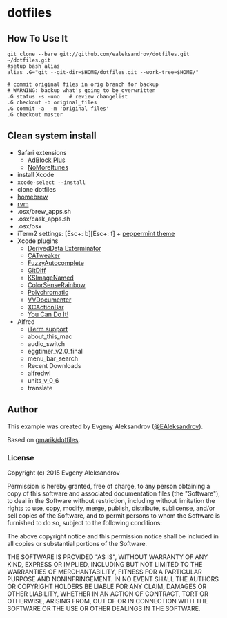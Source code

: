 #	dotfiles

## How To Use It

``` shell
git clone --bare git://github.com/ealeksandrov/dotfiles.git ~/dotfiles.git
#setup bash alias
alias .G="git --git-dir=$HOME/dotfiles.git --work-tree=$HOME/"

# commit original files in orig branch for backup
# WARNING: backup what's going to be overwritten
.G status -s -uno   # review changelist
.G checkout -b original_files
.G commit -a  -m 'original files'
.G checkout master
```

## Clean system install

* Safari extensions
  * [AdBlock Plus](https://adblockplus.org/safari)
  * [NoMoreItunes](http://nomoreitunes.einserver.de)
* install Xcode
* `xcode-select --install`
* clone dotfiles
* [homebrew](http://brew.sh)
* [rvm](https://rvm.io)
* .osx/brew_apps.sh
* .osx/cask_apps.sh
* .osx/osx
* iTerm2 settings: [Esc+: b][Esc+: f] + [peppermint theme](https://github.com/dotzero/iTerm-2-Peppermint)
* Xcode plugins
  * [DerivedData Exterminator](https://github.com/kattrali/deriveddata-exterminator)
  * [CATweaker](https://github.com/keefo/CATweaker)
  * [FuzzyAutocomplete](https://github.com/FuzzyAutocomplete/FuzzyAutocompletePlugin)
  * [GitDiff](https://github.com/johnno1962/GitDiff)
  * [KSImageNamed](https://github.com/ksuther/KSImageNamed-Xcode)
  * [ColorSenseRainbow](https://github.com/NorthernRealities/ColorSenseRainbow)
  * [Polychromatic](https://github.com/kolinkrewinkel/Polychromatic)
  * [VVDocumenter](https://github.com/onevcat/VVDocumenter-Xcode)
  * [XCActionBar](https://github.com/pdcgomes/XCActionBar)
  * [You Can Do It!](https://github.com/orta/You-Can-Do-It)
* Alfred
  * [iTerm support](https://github.com/stuartcryan/custom-iterm-applescripts-for-alfred)
  * about_this_mac
  * audio_switch
  * eggtimer_v2.0_final
  * menu_bar_search
  * Recent Downloads
  * alfredwl
  * units_v_0_6
  * translate

## Author

This example was created by Evgeny Aleksandrov ([@EAleksandrov](http://twitter.com/EAleksandrov)).

Based on [gmarik/dotfiles](https://github.com/gmarik/dotfiles).

###  License

Copyright (c) 2015 Evgeny Aleksandrov

Permission is hereby granted, free of charge, to any person obtaining a copy of this software and associated documentation files (the "Software"), to deal in the Software without restriction, including without limitation the rights to use, copy, modify, merge, publish, distribute, sublicense, and/or sell copies of the Software, and to permit persons to whom the Software is furnished to do so, subject to the following conditions:

The above copyright notice and this permission notice shall be included in all copies or substantial portions of the Software.

THE SOFTWARE IS PROVIDED "AS IS", WITHOUT WARRANTY OF ANY KIND, EXPRESS OR IMPLIED, INCLUDING BUT NOT LIMITED TO THE WARRANTIES OF MERCHANTABILITY, FITNESS FOR A PARTICULAR PURPOSE AND NONINFRINGEMENT. IN NO EVENT SHALL THE AUTHORS OR COPYRIGHT HOLDERS BE LIABLE FOR ANY CLAIM, DAMAGES OR OTHER LIABILITY, WHETHER IN AN ACTION OF CONTRACT, TORT OR OTHERWISE, ARISING FROM, OUT OF OR IN CONNECTION WITH THE SOFTWARE OR THE USE OR OTHER DEALINGS IN THE SOFTWARE.
